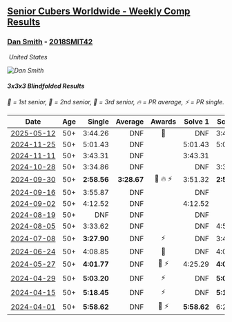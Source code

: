<style>table {white-space: nowrap;}</style>
<link rel="stylesheet" type="text/css" href="/scw-comp/css/flags.css" />

## [Senior Cubers Worldwide - Weekly Comp Results](/scw-comp/results/)
### [Dan Smith](README.md) - [2018SMIT42](https://www.worldcubeassociation.org/persons/2018SMIT42?event=333bf)

<i class="flag flag-US" />&nbsp;United States

![Dan Smith](1678150280.jpg)

#### 3x3x3 Blindfolded Results

<span style="white-space: nowrap;">🥇 = 1st senior</span>, <span style="white-space: nowrap;">🥈 = 2nd senior</span>, <span style="white-space: nowrap;">🥉 = 3rd senior</span>, <span style="white-space: nowrap;">🔥 = PR average</span>, <span style="white-space: nowrap;">⚡ = PR single</span>.

| Date | Age | Single | Average | Awards | Solve 1 | Solve 2 | Solve 3 | Video |
| :--: | :--: | --: | --: | :--: | --: | --: | --: | :-- |
| [2025-05-12](../../results/2025-05-12/333bf.md) | 50+ | 3:44.26 | DNF | 🥉 | DNF | 3:44.26 | DNF | [Desktop](https://www.facebook.com/events/1722619755355276/permalink/1732840044333247) / [Mobile](https://m.facebook.com/events/1722619755355276?view=permalink&id=1732840044333247) |
| [2024-11-25](../../results/2024-11-25/333bf.md) | 50+ | 5:01.43 | DNF |  | 5:01.43 | 5:04.52 | DNF | [Desktop](https://www.facebook.com/events/1082790186973276/permalink/1091721192746842) / [Mobile](https://m.facebook.com/events/1082790186973276?view=permalink&id=1091721192746842) |
| [2024-11-11](../../results/2024-11-11/333bf.md) | 50+ | 3:43.31 | DNF |  | 3:43.31 | DNF | 4:18.61 | [Desktop](https://www.facebook.com/events/1990691201411524/permalink/1998408247306486) / [Mobile](https://m.facebook.com/events/1990691201411524?view=permalink&id=1998408247306486) |
| [2024-10-28](../../results/2024-10-28/333bf.md) | 50+ | 3:34.86 | DNF |  | DNF | 3:34.86 | 3:48.04 | [Desktop](https://www.facebook.com/events/955936316357414/permalink/960924039191975) / [Mobile](https://m.facebook.com/events/955936316357414?view=permalink&id=960924039191975) |
| [2024-09-30](../../results/2024-09-30/333bf.md) | 50+ | **2:58.56** | **3:28.67** | 🥈 🔥 ⚡ | 3:51.32 | **2:58.56** | 3:36.13 | [Desktop](https://www.facebook.com/events/1277054103468955/permalink/1283657769475255) / [Mobile](https://m.facebook.com/events/1277054103468955?view=permalink&id=1283657769475255) |
| [2024-09-16](../../results/2024-09-16/333bf.md) | 50+ | 3:55.87 | DNF |  | DNF | DNF | 3:55.87 | [Desktop](https://www.facebook.com/events/838621045098189/permalink/848861660740794) / [Mobile](https://m.facebook.com/events/838621045098189?view=permalink&id=848861660740794) |
| [2024-09-02](../../results/2024-09-02/333bf.md) | 50+ | 4:12.52 | DNF |  | 4:12.52 | DNF | DNF | [Desktop](https://www.facebook.com/events/1009228074235878/permalink/1017042096787809) / [Mobile](https://m.facebook.com/events/1009228074235878?view=permalink&id=1017042096787809) |
| [2024-08-19](../../results/2024-08-19/333bf.md) | 50+ | DNF | DNF |  | DNF | DNF | DNF | [Desktop](https://www.facebook.com/events/808901778065834/permalink/815770980712247) / [Mobile](https://m.facebook.com/events/808901778065834?view=permalink&id=815770980712247) |
| [2024-08-05](../../results/2024-08-05/333bf.md) | 50+ | 3:33.62 | DNF |  | DNF | 4:58.06 | 3:33.62 | [Desktop](https://www.facebook.com/events/910621581085877/permalink/916448653836503) / [Mobile](https://m.facebook.com/events/910621581085877?view=permalink&id=916448653836503) |
| [2024-07-08](../../results/2024-07-08/333bf.md) | 50+ | **3:27.90** | DNF | ⚡ | DNF | 3:48.08 | **3:27.90** | [Desktop](https://www.facebook.com/events/1446099522937900/permalink/1449003449314174) / [Mobile](https://m.facebook.com/events/1446099522937900?view=permalink&id=1449003449314174) |
| [2024-06-24](../../results/2024-06-24/333bf.md) | 50+ | 4:08.85 | DNF | 🥉 | DNF | 4:08.85 | DNF | [Desktop](https://www.facebook.com/events/836072151304507/permalink/838674054377650) / [Mobile](https://m.facebook.com/events/836072151304507?view=permalink&id=838674054377650) |
| [2024-05-27](../../results/2024-05-27/333bf.md) | 50+ | **4:01.77** | DNF | 🥉 ⚡ | 4:25.29 | **4:01.77** | DNF | [Desktop](https://www.facebook.com/events/475143954967359/permalink/480711467743941) / [Mobile](https://m.facebook.com/events/475143954967359?view=permalink&id=480711467743941) |
| [2024-04-29](../../results/2024-04-29/333bf.md) | 50+ | **5:03.20** | DNF | ⚡ | DNF | **5:03.20** | DNF | [Desktop](https://www.facebook.com/events/1164980848276214/permalink/1166900714750894) / [Mobile](https://m.facebook.com/events/1164980848276214?view=permalink&id=1166900714750894) |
| [2024-04-15](../../results/2024-04-15/333bf.md) | 50+ | **5:18.45** | DNF | ⚡ | DNF | **5:18.45** | DNF | [Desktop](https://www.facebook.com/events/1083392669419994/permalink/1090678322024762) / [Mobile](https://m.facebook.com/events/1083392669419994?view=permalink&id=1090678322024762) |
| [2024-04-01](../../results/2024-04-01/333bf.md) | 50+ | **5:58.62** | DNF | 🥉 ⚡ | **5:58.62** | 6:25.18 | DNF | [Desktop](https://www.facebook.com/events/1075936833483182/permalink/1081962482880617) / [Mobile](https://m.facebook.com/events/1075936833483182?view=permalink&id=1081962482880617) |


<!-- Global site tag (gtag.js) - Google Analytics -->
<script async src="https://www.googletagmanager.com/gtag/js?id=UA-86348435-3"></script>
<script>window.dataLayer = window.dataLayer || []; function gtag() {dataLayer.push(arguments);} gtag('js', new Date()); gtag('config', 'UA-86348435-3');</script>
